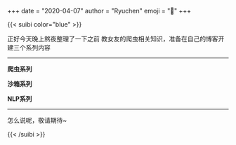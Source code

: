 +++
date = "2020-04-07"
author = "Ryuchen"
emoji = ":dog:"
+++

{{< suibi color="blue" >}}
    <p>正好今天晚上熬夜整理了一下之前 教女友的爬虫相关知识，准备在自己的博客开建三个系列内容</p>
    <hr/>
    <p><strong>爬虫系列</strong></p>
    <p><strong>沙箱系列</strong></p>
    <p><strong>NLP系列</strong></p>
    <hr/>
    <p>怎么说呢，敬请期待~</p>
{{< /suibi >}}